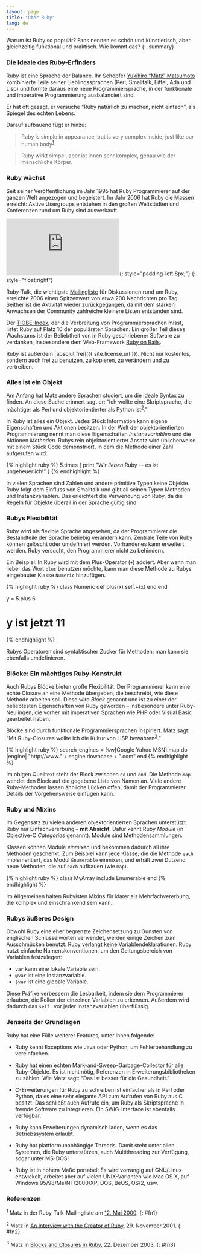 ```yaml
---
layout: page
title: "Über Ruby"
lang: de
---
```


Warum ist Ruby so populär? Fans nennen es schön und künstlerisch, aber
gleichzeitig funktional und praktisch. Wie kommt das?
{: .summary}

### Die Ideale des Ruby-Erfinders

Ruby ist eine Sprache der Balance. Ihr Schöpfer [Yukihiro “Matz”
Matsumoto][matz] kombinierte Teile seiner Lieblingssprachen (Perl,
Smalltalk, Eiffel, Ada und Lisp) und formte daraus eine neue
Programmiersprache, in der funktionale und imperative Programmierung
ausbalanciert sind.

Er hat oft gesagt, er versuche “Ruby natürlich zu machen, nicht
einfach”, als Spiegel des echten Lebens.

Darauf aufbauend fügt er hinzu:

> Ruby is simple in appearance, but is very complex inside, just like
> our human body<sup>[1](#fn1)</sup>.

> Ruby wirkt simpel, aber ist innen sehr komplex, genau wie der
> menschliche Körper.

### Ruby wächst

Seit seiner Veröffentlichung im Jahr 1995 hat Ruby Programmierer auf der
ganzen Welt angezogen und begeistert. Im Jahr 2006 hat Ruby die Massen
erreicht: Aktive Usergroups entstehen in den großen Weltstädten und
Konferenzen rund um Ruby sind ausverkauft.

![Graph courtesy of
Gmane.](http://gmane.org/plot-rate.php?group=gmane.comp.lang.ruby.general&amp;width=320&amp;height=160&amp;title=Ruby-Talk+Activity
"Graph courtesy of Gmane."){: style="padding-left:8px;"}
{: style="float:right"}

Ruby-Talk, die wichtigste [Mailingliste](/de/community/mailing-lists/)
für Diskussionen rund um Ruby, erreichte 2006 einen Spitzenwert von etwa
200 Nachrichten pro Tag. Seither ist die Aktivität wieder zurückgegangen,
da mit dem starken Anwachsen der Community zahlreiche kleinere Listen
entstanden sind.

Der [TIOBE-Index][tiobe], der die Verbreitung von Programmiersprachen misst,
listet Ruby auf Platz 10 der populärsten Sprachen. Ein großer Teil
dieses Wachstums ist der Beliebtheit von in Ruby geschriebener Software
zu verdanken, insbesondere dem Web-Framework [Ruby on Rails][ror].

Ruby ist außerdem [absolut frei]({{ site.license.url }}). Nicht nur kostenlos,
sondern auch frei zu benutzen, zu kopieren, zu verändern und zu
vertreiben.

### Alles ist ein Objekt

Am Anfang hat Matz andere Sprachen studiert, um die ideale Syntax zu
finden. An diese Suche erinnert sagt er: “Ich wollte eine Skriptsprache,
die mächtiger als Perl und objektorientierter als Python
ist<sup>[2](#fn2)</sup>.”

In Ruby ist alles ein Objekt. Jedes Stück Information kann eigene
Eigenschaften und Aktionen besitzen. In der Welt der objektorientierten
Programmierung nennt man diese Eigenschaften *Instanzvariablen* und die
Aktionen *Methoden*. Rubys rein objektorientierter Ansatz wird
üblicherweise mit einem Stück Code demonstriert, in dem die Methode einer
Zahl aufgerufen wird:

{% highlight ruby %}
5.times { print "Wir *lieben* Ruby -- es ist ungeheuerlich!" }
{% endhighlight %}

In vielen Sprachen sind Zahlen und andere primitive Typen keine Objekte.
Ruby folgt dem Einfluss von Smalltalk und gibt all seinen Typen Methoden
und Instanzvariablen. Das erleichtert die Verwendung von Ruby, da die
Regeln für Objekte überall in der Sprache gültig sind.

### Rubys Flexibilität

Ruby wird als flexible Sprache angesehen, da der Programmierer die
Bestandteile der Sprache beliebig verändern kann. Zentrale Teile von Ruby
können gelöscht oder umdefiniert werden. Vorhandenes kann erweitert werden.
Ruby versucht, den Programmierer nicht zu behindern.

Ein Beispiel: In Ruby wird mit dem Plus-Operator (`+`) addiert. Aber
wenn man lieber das Wort `plus` benutzen möchte, kann man diese Methode
zu Rubys eingebauter Klasse `Numeric` hinzufügen.

{% highlight ruby %}
class Numeric
  def plus(x)
    self.+(x)
  end
end

y = 5.plus 6
# y ist jetzt 11
{% endhighlight %}

Rubys Operatoren sind syntaktischer Zucker für Methoden; man kann sie
ebenfalls umdefinieren.

### Blöcke: Ein mächtiges Ruby-Konstrukt

Auch Rubys Blöcke bieten große Flexibilität. Der Programmierer kann eine
echte Closure an eine Methode übergeben, die beschreibt, wie diese
Methode arbeiten soll. Diese wird *Block* genannt und ist zu einer der
beliebtesten Eigenschaften von Ruby geworden – insbesondere unter
Ruby-Neulingen, die vorher mit imperativen Sprachen wie PHP oder Visual
Basic gearbeitet haben.

Blöcke sind durch funktionale Programmiersprachen inspiriert. Matz sagt:
“Mit Ruby-Closures wollte ich die Kultur von LISP
bewahren<sup>[3](#fn3)</sup>.”

{% highlight ruby %}
search_engines =
  %w[Google Yahoo MSN].map do |engine|
    "http://www." + engine.downcase + ".com"
  end
{% endhighlight %}

Im obigen Quelltext steht der Block zwischen `do` und `end`. Die Methode
`map` wendet den Block auf die gegebene Liste von Namen an. Viele andere
Ruby-Methoden lassen ähnliche Lücken offen, damit der Programmierer
Details der Vorgehensweise einfügen kann.

### Ruby und Mixins

Im Gegensatz zu vielen anderen objektorientierten Sprachen unterstützt
Ruby nur Einfachvererbung – **mit Absicht**. Dafür kennt Ruby *Module*
(in Objective-C *Categories* genannt). Module sind Methodensammlungen.

Klassen können Module *einmixen* und bekommen dadurch all ihre Methoden
geschenkt. Zum Beispiel kann jede Klasse, die die Methode `each`
implementiert, das Modul `Enumerable` einmixen, und erhält zwei Dutzend
neue Methoden, die auf `each` aufbauen (wie `map`).

{% highlight ruby %}
class MyArray
  include Enumerable
end
{% endhighlight %}

Im Allgemeinen halten Rubyisten Mixins für klarer als Mehrfachvererbung,
die komplex und einschränkend sein kann.

### Rubys äußeres Design

Obwohl Ruby eine eher begrenzte Zeichensetzung zu Gunsten von englischen
Schlüsselworten verwendet, werden einige Zeichen zum Ausschmücken
benutzt. Ruby verlangt keine Variablendeklarationen. Ruby nutzt einfache
Namenskonventionen, um den Geltungsbereich von Variablen festzulegen:

* `var` kann eine lokale Variable sein.
* `@var` ist eine Instanzvariable.
* `$var` ist eine globale Variable.

Diese Präfixe verbessern die Lesbarkeit, indem sie dem Programmierer
erlauben, die Rollen der einzelnen Variablen zu erkennen. Außerdem wird
dadurch das `self.` vor jeder Instanzvariablen überflüssig.

### Jenseits der Grundlagen

Ruby hat eine Fülle weiterer Features, unter ihnen folgende:

* Ruby kennt Exceptions wie Java oder Python, um Fehlerbehandlung zu
  vereinfachen.

* Ruby hat einen echten Mark-and-Sweep-Garbage-Collector für alle
  Ruby-Objekte. Es ist nicht nötig, Referenzen in
  Erweiterungsbibliotheken zu zählen. Wie Matz sagt: “Das ist besser für
  die Gesundheit.”

* C-Erweiterungen für Ruby zu schreiben ist einfacher als in Perl oder
  Python, da es eine sehr elegante API zum Aufrufen von Ruby aus C
  besitzt. Das schließt auch Aufrufe ein, um Ruby als Skriptsprache in
  fremde Software zu integrieren. Ein SWIG-Interface ist ebenfalls
  verfügbar.

* Ruby kann Erweiterungen dynamisch laden, wenn es das Betriebssystem
  erlaubt.

* Ruby hat plattformunabhängige Threads. Damit steht unter allen Systemen,
  die Ruby unterstützen, auch Multithreading zur Verfügung, sogar unter
  MS-DOS!

* Ruby ist in hohem Maße portabel: Es wird vorrangig auf GNU/Linux
  entwickelt, arbeitet aber auf vielen UNIX-Varianten wie Mac OS X, auf
  Windows 95/98/Me/NT/2000/XP, DOS, BeOS, OS/2, usw.

### Referenzen

<sup>1</sup> Matz in der Ruby-Talk-Mailingliste am [12. Mai 2000][blade].
{: #fn1}

<sup>2</sup> Matz in [An Interview with the Creator of Ruby][linuxdevcenter], 29.
November 2001.
{: #fn2}

<sup>3</sup> Matz in [Blocks and Closures in Ruby][artima], 22. Dezember
2003.
{: #fn3}



[matz]: http://www.rubyist.net/~matz/
[blade]: http://blade.nagaokaut.ac.jp/cgi-bin/scat.rb/ruby/ruby-talk/2773
[ror]: http://rubyonrails.org/
[linuxdevcenter]: http://www.linuxdevcenter.com/pub/a/linux/2001/11/29/ruby.html
[artima]: http://www.artima.com/intv/closures2.html
[tiobe]: http://www.tiobe.com/index.php/content/paperinfo/tpci/index.html
